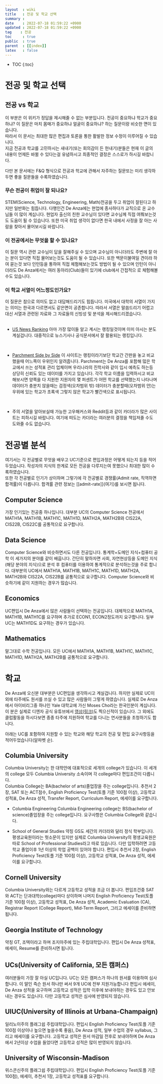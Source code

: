 ```yaml
---
layout  : wiki
title   : 전공 및 학교 선택
summary : 
date    : 2022-07-18 01:59:22 +0900
updated : 2022-07-18 01:59:22 +0900
tag    : 전공
toc     : true
public  : true
parent  : [[index]]
latex   : false
---
```

* TOC
{:toc}

# 전공 및 학교 선택

## 전공 vs 학교

이 부분은 이 위키가 정답을 제시해줄 수 없는 부분입니다.
전공이 중요하냐 학교가 중요하냐? 이 질문은 마치 몸매가 중요하냐 얼굴이 중요하냐? 하는 질문이랑 비슷한 면이 있습니다.  
따라서 이 문서는 최대한 많은 편집과 토론을 통한 활발한 정보 수정이 이루어질 수 있습니다.  
지금 전공과 학교를 고민하시는 새내기(또는 회의감이 든 헌내기)분들은 현재 이 글의 내용이 언제든 바뀔 수 있다는걸 유념하시고 최종적인 결정은 스스로가 하시길 바랍니다.  
  
  
다만 본 문서에는 F&Q 형식으로 전공과 학교에 관해서 자주하는 질문또는 미리 생각하두면 좋을 질문들을 수록하였습니다. 



### 무슨 전공이 취업이 잘 되나요?
STEM(Science, Technology, Engineering, Math)전공을 두고 취업이 잘된다고 하지만  일반화는 힘듭니다. 다행인건 De Anza에는 현업에 종사하다가 교직으로 온 교수님들  이 많이 계십니다. 현업자 출신의 친한 교수님이 있다면 교수님께 직접 여쭤보는것도 도움이 될 수 있습니다. 또한 미국 취업 생각이 없다면 한국 내에서 사정을 잘 아는  사람을 찾아서 물어보시길 바랍니다.

### 이 전공에서는 무엇을 할 수 있나요?
이 질문 역시 관련 교수님이 답을 잘해주실 수 있으며 교수님이 아니더라도 주변에   잘 아는 분이 있다면 직접 물어보는것도 도움이 될 수 있습니다. 또한 백문이불여일  견이라 하여 묻는것 보다 인턴등을 통하여 직접 체험해보는것도 방법이 될 수 있으며 인턴이 아니더라도 De Anza에서는 여러 동아리(Club)들이 있기에 club에서 간접적으  로 체험해볼 수도 있습니다.
 
### 이 학교 서열이 어느정도인가요?
이 질문은 참으로 의미도 없고 대답해드리기도 힘듭니다. 미국에서 대학의 서열이 가지는 의미는 한국과 다르면서도 같은면이 공존합니다. 따라서 서열은 말씀드리기 어렵고 대신 서열과 관련된 자료와 그 자료들의 신빙성 및 분석을 제시해드리겠습니다.<br/><br/>
 
 - [US News Ranking](https://www.usnews.com/best-colleges)
아마 가장 많이들 알고 계시는 랭킹일것이며 이미 아시는 분도 계실겁니다.
대중적으로 뉴스기사나 공식문서에서 잘 활용되는 랭킹입니다.  
<br/>

 - [Parchment Side by Side](https://www.parchment.com/c/college/tools/college-cross-admit-comparison.php?compare=Yale+University&with=Harvard+University)
이 사이트는 랭킹이라기보단 학교간 간판을 놓고 비교했을때 어느쪽이 우위인지 알려줍니다. Parchment는 De Anza를 포함해 많은 학교에서 쓰는 성적표 관리 업체이며 우리나라의 진학사와 같이 입시 예측도 하는등 상당히 신뢰도 있는 데이터를 가지고 있습니다.
각각 학교 이름을 입력하시고 비교해보시면 양쪽을 다 지원한 지원자의 몇 퍼센트가 어떤 학교를 선택했는지 나타나며 데이터가 충분치 않을때는 검정색(오차범위 밖) 데이터가 충분할때(오차범위 안)는 우위에 있는 학교가 초록색 그렇지 않은 학교가 빨간색으로 표시됩니다.
<br/>

 - 주의
서열을 알아보실때 가능한 고우해커스와 Reddit등과 같이 카더라가 많은 사이트는 피하시길 바랍니다. 여기에 떠도는 카더라는 여러분의 결정을 책임져줄 수도 도와줄 수도 없습니다.

# 전공별 분석

여기서는 각 전공별로 무엇을 배우고 UC기준으로 편입과정은 어떻게 되는지 등을 적어두었습니다. 작성자의 지식의 한계로 모든 전공을 다루지는여 못했으나 최대한 많이 수록하였습니다.  
또한 각 전공별로 인기가 상이하며 그렇기에 각 전공별로 경쟁률(Admit rate, 직역하면 합격률)이 다릅니다. 합격률 관련 정보는 [[admit-rate]]{여기}를 보시면 됩니다.  


## Computer Science
가장 인기있는 전공중 하나입니다. 대부분 UC의 Computer Science 전공에서 MATH1A, MATH1B, MATH1C, MATH1D, MATH2A, MATH2B와 CIS22A, CIS22B, CIS22C를 공통적으로 요구합니다.

## Data Science
Computer Science와 비슷하면서도 다른 전공입니다. 통계학+도메인 지식+컴퓨터 공학 이 세가지의 분야를 같이 배웁니다. 간단히 말하자면 사회, 자연현상등을 도메인 지식(해당 분야의 지식)으로 분석 후 컴퓨터를 이용하여 통계적으로 분석하는것을 주로 합니다. 대부분의 UC에서 MATH1A, MATH1B, MATH1C, MATH1D, MATH2A, MATH2B와 CIS22A, CIS22B를 공통적으로 요구합니다. Computer Science와 비슷하기에 같이 지원하는 경우가 많습니다.

## Economics
UC편입시 De Anza에서 많은 사람들이 선택하는 전공입니다. 대체적으로 MATH1A, MATH1B, MATH1C를 요구하며 추가로 ECON1, ECON2정도까지 요구합니다. 일부 UC는 MATH1D도 요구하는 경우가 있습니다.

## Mathematics
말그대로 수학 전공입니다. 모든 UC에서 MATH1A, MATH1B, MATH1C, MATH1C, MATH1D, MATH2A, MATH2B를 공통적으로 요구합니다.


# 학교

De Anza에 오신분 대부분은 UC편입을 생각하시고 계실겁니다. 하지만 실제로 UC이외에 타주에도 원서를 쓰실 수 있고 많은 사람들이 그렇게 하였습니다. 실제로 De Anza에서 아이비리그중 하나인 Yale 대학교에 가신 Moses Cho라는 한국인분이 계십니다. 이 분은 실제로 디엔자 공식 유튜브에서 [영상(링크)](https://www.youtube.com/watch?v=4g6e9e-mnZQ)도 찍으신적이 있습니다. 그 외에도 클럽활동을 하시다보면 종종 타주에 지원하여 학교를 다니는 연사분들을 초청하기도 합니다.  

아래는 UC를 포함하여 지원할 수 있는 학교와 해당 학교의 전공 및 편입 요구사항등을 적어두었습니다(알파벳 순).  

## Columbia University
Columbia University는 한 대학안에 대표적으로 세개의 college가 있습니다. 이 세개의 college 모두 Columbia University 소속이며 각 college마다 편입조건이 다릅니다.  
Columbia College는 BA(bachelor of arts)졸업장을 주는 college입니다. 추천서 2장, SAT 또는 ACT점수, English Proficiency Test(토플 기준 100점 이상), 고등학교 성적표, De Anza 성적, Transfer Report, Curriculum Report, 에세이를 요구합니다.  

- Columbia Engineering
Columbia Engineering college는 BS(bachelor of science)졸업장을 주는 college입니다. 요구사항은 Columbia College와 같습니다.  

- School of General Studies
약칭 GS도 세간의 카더라와 달리 정식 학부입니다. 평생교육원이라는 헛소문이 있지만 실제로 Columbia University의 평생교육원은 따로 School of Professional Studies라고 따로 있습니다. 다만 입학하려면 고등학교 졸업이후 1년 이상의 학업 공백이 있어야 합니다. 편입시 추천서 2장, English Proficiency Test(토플 기준 100점 이상), 고등학교 성적표, De Anza 성적, 에세이를 요구합니다.  

## Cornell University
Columbia University와는 다르게 고등학교 성적을 조금 더 봅니다. 편입조건중 SAT와 ACT는 단과대학(college)마다 상이하며 나머지 English Proficiency Test(토플 기준 100점 이상), 고등학교 성적표, De Anza 성적, Academic Evaluation (CA), Registrar Report (College Report), Mid-Term Report, 그리고 에세이를 준비하면 됩니다.  

## Georgia Institute of Technology
약칭 GT, 조텍이라고 하며 조지아주에 있는 주립대학입니다. 편입시 De Anza 성적표, 에세이, Resume를 준비하시면 됩니다.  

## UCs(University of California, 모든 캠퍼스)
여러분들이 가장 잘 아실 UC입니다. UC는 모든 캠퍼스가 하나의 원서를 이용하여 심사합니다. 이 말인 즉슨 원서 하나만 써서 9개 UC에 전부 지원가능합니다 편입시 에세이, De Anza 성적을 요구하며 고등학교 성적은 입학 이후에 보내야하는 경우도 있고 안보내는 경우도 있습니다. 다만 고등학교 성적은 심사에 반영되지 않습니다. 

## UIUC(University of Illinois at Urbana-Champaign) 
일리노이주의 플래그쉽 주립대학입니다. 편입시 English Proficiency Test(토플 기준 100점 이상이나 높으면 높을수록 좋음), De Anza 성적, 일부 수업의 경우 syllabus, 그리고 에세이를 요구합니다. 고등학교 성적은 원서 마감일 전후로 보내야하며 De Anza에서 2년이상 수업을 들었다면 고등학교 성적은 많이 반영되지 않습니다.  

## University of Wisconsin-Madison
위스콘신주의 플래그쉽 주립대학입니다. 편입시 English Proficiency Test(토플 기준 100점), 에세이, 추천서 1장, 고등학교 성적표를 요구합니다.  
